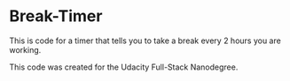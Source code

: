 # Break-Timer
This is code for a timer that tells you to take a break every 2 hours you are working. 

This code was created for the Udacity Full-Stack Nanodegree. 
